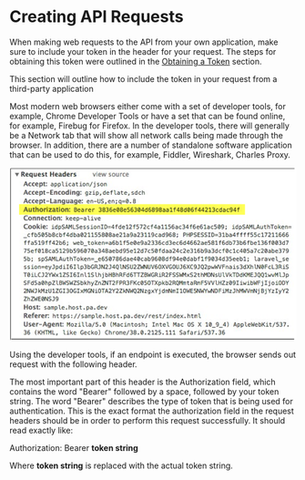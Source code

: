 # Creating API Requests

When making web requests to the API from your own application, make sure to include your token in the header for your request. The steps for obtaining this token were outlined in the [Obtaining a Token](#getatoken) section.  

This section will outline how to include the token in your request from a third-party application

Most modern web browsers either come with a set of developer tools, for example, Chrome Developer Tools or have a set that can be found online, for example, Firebug for Firefox. In the developer tools, there will generally be a Network tab that will show all network calls being made through the browser. In addition, there are a number of standalone software application that can be used to do this, for example, Fiddler, Wireshark, Charles Proxy.

![](../images/request_head.png)

Using the developer tools, if an endpoint is executed, the browser sends out request with the following header.  

The most important part of this header is the Authorization field, which contains the word "Bearer" followed by a space, followed by your token string. The word "Bearer" describes the type of token that is being used for authentication. This is the exact format the authorization field in the request headers should be in order to perform this request successfully. It should read exactly like:  

Authorization: Bearer **token string**  

Where **token string** is replaced with the actual token string.


